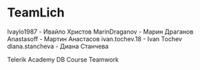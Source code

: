 TeamLich
========

Ivaylo1987 - Ивайло Христов
MarinDraganov - Марин Драганов
Anastasoff - Мартин Анастасов
ivan.tochev.18 - Ivan Tochev
diana.stancheva - Диана Станчева


Telerik Academy DB Course Teamwork
